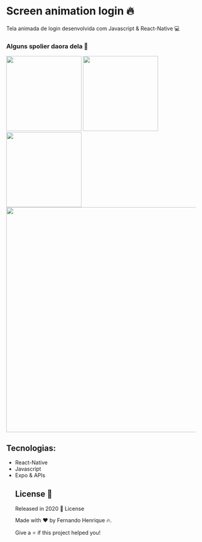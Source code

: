 # Screen animation login :fire:
 
 Tela animada de login desenvolvida com Javascript & React-Native :computer:
 
 ### Alguns spolier daora dela :eyes:
<img src="https://user-images.githubusercontent.com/68034298/92284759-225c2700-eed9-11ea-94c4-201daeb29120.gif" width=200>  <img src="https://user-images.githubusercontent.com/68034298/92284865-5cc5c400-eed9-11ea-92f8-3016c2bd5aa5.gif" width=200> <img src="https://user-images.githubusercontent.com/68034298/92286017-348b9480-eedc-11ea-9cef-870ba90fb100.gif" width=200>
<br>
<img src="https://user-images.githubusercontent.com/68034298/92285887-dc549280-eedb-11ea-85f7-fda2cd8791fe.png" width=600>

## Tecnologias:

<ul> 
<li> React-Native
<li> Javascript
<li> Expo & APIs
 
 ## License 📕

Released in 2020 📕 License

Made with :heart: by Fernando Henrique :fire:.

Give a ⭐️ if this project helped you!
